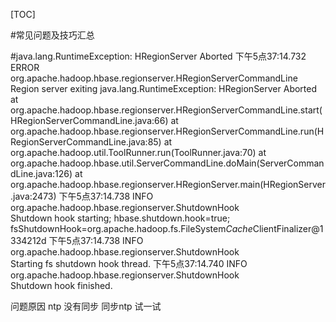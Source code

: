 [TOC]

#常见问题及技巧汇总

#java.lang.RuntimeException: HRegionServer Aborted
	下午5点37:14.732	ERROR	org.apache.hadoop.hbase.regionserver.HRegionServerCommandLine	
	Region server exiting
	java.lang.RuntimeException: HRegionServer Aborted
		at org.apache.hadoop.hbase.regionserver.HRegionServerCommandLine.start(HRegionServerCommandLine.java:66)
		at org.apache.hadoop.hbase.regionserver.HRegionServerCommandLine.run(HRegionServerCommandLine.java:85)
		at org.apache.hadoop.util.ToolRunner.run(ToolRunner.java:70)
		at org.apache.hadoop.hbase.util.ServerCommandLine.doMain(ServerCommandLine.java:126)
		at org.apache.hadoop.hbase.regionserver.HRegionServer.main(HRegionServer.java:2473)
	下午5点37:14.738	INFO	org.apache.hadoop.hbase.regionserver.ShutdownHook	
	Shutdown hook starting; hbase.shutdown.hook=true; fsShutdownHook=org.apache.hadoop.fs.FileSystem$Cache$ClientFinalizer@1334212d
	下午5点37:14.738	INFO	org.apache.hadoop.hbase.regionserver.ShutdownHook	
	Starting fs shutdown hook thread.
	下午5点37:14.740	INFO	org.apache.hadoop.hbase.regionserver.ShutdownHook	
	Shutdown hook finished.

问题原因   ntp 没有同步  同步ntp 试一试